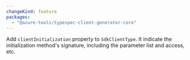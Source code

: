 ```yaml
---
changeKind: feature
packages:
  - "@azure-tools/typespec-client-generator-core"
---
```


Add `clientInitialization` property to `SdkClientType`. It indicate the initialization method's signature, including the parameter list and access, etc.